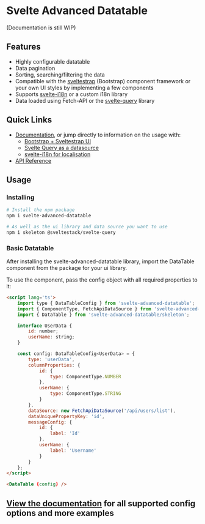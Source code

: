# Svelte Advanced Datatable

(Documentation is still WIP)

## Features

* Highly configurable datatable
* Data pagination
* Sorting, searching/filtering the data
* Compatible with the [sveltestrap](https://sveltestrap.js.org) (Bootstrap) component framework or your own UI styles by
implementing a few components
* Supports [svelte-i18n](https://github.com/kaisermann/svelte-i18n) or a custom i18n library
* Data loaded using Fetch-API or the [svelte-query](https://github.com/SvelteStack/svelte-query) library

## Quick Links

* [Documentation](https://svelte-advanced-datatable.pages.dev/docs), or jump directly to information on the usage with:
  * [Bootstrap + Sveltestrap UI](https://svelte-advanced-datatable.pages.dev/docs/getting-started/quick-start)
  * [Svelte Query as a datasource](https://svelte-advanced-datatable.pages.dev/docs/configuration/data-sources#using-svelte-query)
  * [svelte-i18n for localisation](https://svelte-advanced-datatable.pages.dev)
* [API Reference](https://svelte-advanced-datatable.pages.dev/api-reference)

## Usage

### Installing

```bash
# Install the npm package
npm i svelte-advanced-datatable

# As well as the ui library and data source you want to use
npm i skeleton @sveltestack/svelte-query
```

### Basic Datatable

After installing the svelte-advanced-datatable library, import the DataTable component from the package for your ui
library.

To use the component, pass the config object with all required properties to it:

```html
<script lang='ts'>
	import type { DataTableConfig } from 'svelte-advanced-datatable';
	import { ComponentType, FetchApiDataSource } from 'svelte-advanced-datatable';
	import { DataTable } from 'svelte-advanced-datatable/skeleton';

	interface UserData {
		id: number;
		userName: string;
	}

	const config: DataTableConfig<UserData> = {
		type: 'userData',
		columnProperties: {
			id: {
				type: ComponentType.NUMBER
			},
			userName: {
				type: ComponentType.STRING
			}
		},
		dataSource: new FetchApiDataSource('/api/users/list'),
		dataUniquePropertyKey: 'id',
		messageConfig: {
			id: {
				label: 'Id'
			},
			userName: {
				label: 'Username'
			}
		}
	};
</script>

<DataTable {config} />
```

## [View the documentation](https://svelte-advanced-datatable.pages.dev/docs) for all supported config options and more examples

